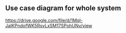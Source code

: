 ## Use case diagram for whole system
https://drive.google.com/file/d/1Mql-JaIKPndofWK5RsvLxSM17SPohUNv/view
